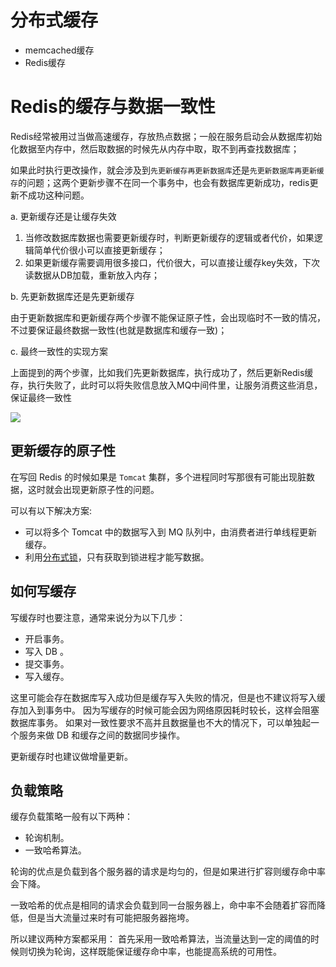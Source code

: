 # 分布式缓存

- memcached缓存
- Redis缓存

# Redis的缓存与数据一致性

Redis经常被用过当做高速缓存，存放热点数据；一般在服务启动会从数据库初始化数据至内存中，然后取数据的时候先从内存中取，取不到再查找数据库；

如果此时执行更改操作，就会涉及到`先更新缓存再更新数据库`还是`先更新数据库再更新缓存`的问题；这两个更新步骤不在同一个事务中，也会有数据库更新成功，redis更新不成功这种问题。

a. 更新缓存还是让缓存失效

1. 当修改数据库数据也需要更新缓存时，判断更新缓存的逻辑或者代价，如果逻辑简单代价很小可以直接更新缓存；
2. 如果更新缓存需要调用很多接口，代价很大，可以直接让缓存key失效，下次读数据从DB加载，重新放入内存；

b. 先更新数据库还是先更新缓存

由于更新数据库和更新缓存两个步骤不能保证原子性，会出现临时不一致的情况，不过要保证最终数据一致性(也就是数据库和缓存一致)；

c. 最终一致性的实现方案

上面提到的两个步骤，比如我们先更新数据库，执行成功了，然后更新Redis缓存，执行失败了，此时可以将失败信息放入MQ中间件里，让服务消费这些消息，保证最终一致性

![](https://img2018.cnblogs.com/blog/1660657/201904/1660657-20190428223015337-1049014509.png)

## 更新缓存的原子性

在写回 Redis 的时候如果是 `Tomcat` 集群，多个进程同时写那很有可能出现脏数据，这时就会出现更新原子性的问题。

可以有以下解决方案:
- 可以将多个 Tomcat 中的数据写入到 MQ 队列中，由消费者进行单线程更新缓存。
- 利用[分布式锁](https://github.com/crossoverJie/Java-Interview/blob/master/MD/Java-lock.md#%E5%9F%BA%E4%BA%8E%E6%95%B0%E6%8D%AE%E5%BA%93)，只有获取到锁进程才能写数据。

## 如何写缓存

写缓存时也要注意，通常来说分为以下几步：

- 开启事务。
- 写入 DB 。
- 提交事务。
- 写入缓存。

这里可能会存在数据库写入成功但是缓存写入失败的情况，但是也不建议将写入缓存加入到事务中。
因为写缓存的时候可能会因为网络原因耗时较长，这样会阻塞数据库事务。
如果对一致性要求不高并且数据量也不大的情况下，可以单独起一个服务来做 DB 和缓存之间的数据同步操作。

更新缓存时也建议做增量更新。

## 负载策略

缓存负载策略一般有以下两种：
- 轮询机制。
- 一致哈希算法。

轮询的优点是负载到各个服务器的请求是均匀的，但是如果进行扩容则缓存命中率会下降。

一致哈希的优点是相同的请求会负载到同一台服务器上，命中率不会随着扩容而降低，但是当大流量过来时有可能把服务器拖垮。

所以建议两种方案都采用：
首先采用一致哈希算法，当流量达到一定的阈值的时候则切换为轮询，这样既能保证缓存命中率，也能提高系统的可用性。